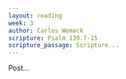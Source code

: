 ```yaml
---
layout: reading
week: 3
author: Carlos Womack
scripture: Psalm 139.7-15
scripture_passage: Scripture...
---
```


Post...

